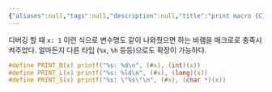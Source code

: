 ```yaml
---
{"aliases":null,"tags":null,"description":null,"title":"print macro {C}","created":"2023-09-20T14:41:24","updated":"2023-09-23T13:44:15","dg-publish":true,"permalink":"/docs/print macro {C}/","dgPassFrontmatter":true}
---
```


디버깅 할 때 `x: 1` 이런 식으로 변수명도 같이 나와줬으면 하는 바램을 매크로로 충족시켜주었다. 얼마든지 다른 타입 (`%x`, `%h` 등등)으로도 확장이 가능하다.

```c
#define PRINT_D(x) printf("%s: %d\n", (#x), (int)(x))
#define PRINT_L(x) printf("%s: %ld\n", (#x), (long)(x))
#define PRINT_S(x) printf("%s: \"%s\"\n", (#x), (char *)(x))
```
